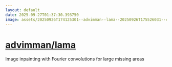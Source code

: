 ```yaml
---
layout: default
date: 2025-09-27T01:37:30.393750
image: assets/20250926T174125301--advimman--lama--20250926T175526031--cropped.png
---
```


# [advimman/lama](https://github.com/advimman/lama)

Image inpainting with Fourier convolutions for large missing areas
